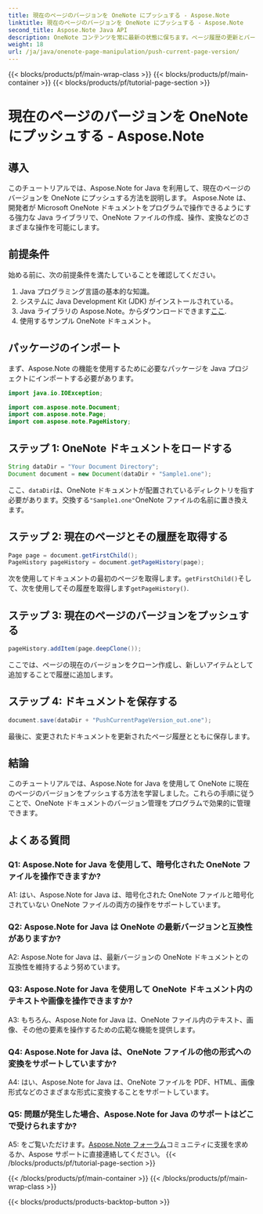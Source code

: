 ```yaml
---
title: 現在のページのバージョンを OneNote にプッシュする - Aspose.Note
linktitle: 現在のページのバージョンを OneNote にプッシュする - Aspose.Note
second_title: Aspose.Note Java API
description: OneNote コンテンツを常に最新の状態に保ちます。ページ履歴の更新とバージョン管理について学び、ステップバイステップのガイドとコードが含まれています。 #OneNote #Java #Aspose
weight: 18
url: /ja/java/onenote-page-manipulation/push-current-page-version/
---
```


{{< blocks/products/pf/main-wrap-class >}}
{{< blocks/products/pf/main-container >}}
{{< blocks/products/pf/tutorial-page-section >}}

# 現在のページのバージョンを OneNote にプッシュする - Aspose.Note

## 導入

このチュートリアルでは、Aspose.Note for Java を利用して、現在のページのバージョンを OneNote にプッシュする方法を説明します。 Aspose.Note は、開発者が Microsoft OneNote ドキュメントをプログラムで操作できるようにする強力な Java ライブラリで、OneNote ファイルの作成、操作、変換などのさまざまな操作を可能にします。

## 前提条件

始める前に、次の前提条件を満たしていることを確認してください。
1. Java プログラミング言語の基本的な知識。
2. システムに Java Development Kit (JDK) がインストールされている。
3.  Java ライブラリの Aspose.Note。からダウンロードできます[ここ](https://releases.aspose.com/note/java/).
4. 使用するサンプル OneNote ドキュメント。

## パッケージのインポート

まず、Aspose.Note の機能を使用するために必要なパッケージを Java プロジェクトにインポートする必要があります。

```java
import java.io.IOException;

import com.aspose.note.Document;
import com.aspose.note.Page;
import com.aspose.note.PageHistory;
```

## ステップ 1: OneNote ドキュメントをロードする

```java
String dataDir = "Your Document Directory";
Document document = new Document(dataDir + "Sample1.one");
```

ここ、`dataDir`は、OneNote ドキュメントが配置されているディレクトリを指す必要があります。交換する`"Sample1.one"`OneNote ファイルの名前に置き換えます。

## ステップ 2: 現在のページとその履歴を取得する

```java
Page page = document.getFirstChild();
PageHistory pageHistory = document.getPageHistory(page);
```

次を使用してドキュメントの最初のページを取得します。`getFirstChild()`そして、次を使用してその履歴を取得します`getPageHistory()`.

## ステップ 3: 現在のページのバージョンをプッシュする

```java
pageHistory.addItem(page.deepClone());
```

ここでは、ページの現在のバージョンをクローン作成し、新しいアイテムとして追加することで履歴に追加します。

## ステップ 4: ドキュメントを保存する

```java
document.save(dataDir + "PushCurrentPageVersion_out.one");
```

最後に、変更されたドキュメントを更新されたページ履歴とともに保存します。

## 結論

このチュートリアルでは、Aspose.Note for Java を使用して OneNote に現在のページのバージョンをプッシュする方法を学習しました。これらの手順に従うことで、OneNote ドキュメントのバージョン管理をプログラムで効果的に管理できます。

## よくある質問

### Q1: Aspose.Note for Java を使用して、暗号化された OneNote ファイルを操作できますか?

A1: はい、Aspose.Note for Java は、暗号化された OneNote ファイルと暗号化されていない OneNote ファイルの両方の操作をサポートしています。

### Q2: Aspose.Note for Java は OneNote の最新バージョンと互換性がありますか?

A2: Aspose.Note for Java は、最新バージョンの OneNote ドキュメントとの互換性を維持するよう努めています。

### Q3: Aspose.Note for Java を使用して OneNote ドキュメント内のテキストや画像を操作できますか?

A3: もちろん、Aspose.Note for Java は、OneNote ファイル内のテキスト、画像、その他の要素を操作するための広範な機能を提供します。

### Q4: Aspose.Note for Java は、OneNote ファイルの他の形式への変換をサポートしていますか?

A4: はい、Aspose.Note for Java は、OneNote ファイルを PDF、HTML、画像形式などのさまざまな形式に変換することをサポートしています。

### Q5: 問題が発生した場合、Aspose.Note for Java のサポートはどこで受けられますか?

 A5: をご覧いただけます。[Aspose.Note フォーラム](https://forum.aspose.com/c/note/28)コミュニティに支援を求めるか、Aspose サポートに直接連絡してください。
{{< /blocks/products/pf/tutorial-page-section >}}

{{< /blocks/products/pf/main-container >}}
{{< /blocks/products/pf/main-wrap-class >}}

{{< blocks/products/products-backtop-button >}}
